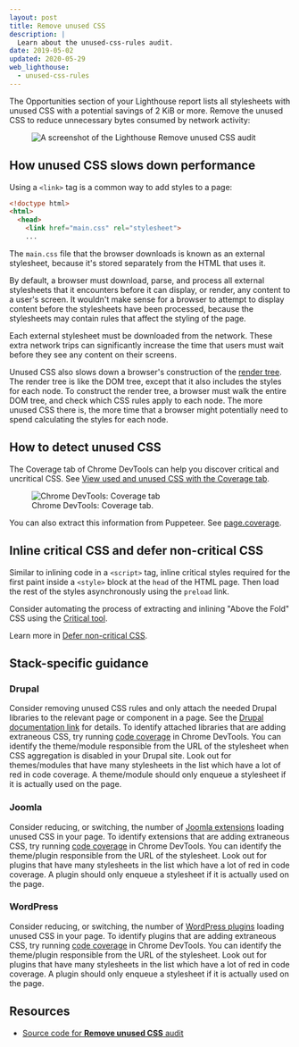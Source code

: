 ```yaml
---
layout: post
title: Remove unused CSS
description: |
  Learn about the unused-css-rules audit.
date: 2019-05-02
updated: 2020-05-29
web_lighthouse:
  - unused-css-rules
---
```


The Opportunities section of your Lighthouse report lists
all stylesheets with unused CSS with a potential savings of 2 KiB or more.
Remove the unused CSS
to reduce unnecessary bytes consumed by network activity:

<figure class="w-figure">
  <img class="w-screenshot" src="unused-css-rules.png" alt="A screenshot of the Lighthouse Remove unused CSS audit">
</figure>


## How unused CSS slows down performance

Using a `<link>` tag is a common way to add styles to a page:

```html
<!doctype html>
<html>
  <head>
    <link href="main.css" rel="stylesheet">
    ...
```

The `main.css` file that the browser downloads is known as an external stylesheet,
because it's stored separately from the HTML that uses it.

By default, a browser must download, parse, and process all external stylesheets
that it encounters before it can display, or render, any content to a user's screen.
It wouldn't make sense for a browser to attempt to display content
before the stylesheets have been processed,
because the stylesheets may contain rules that affect the styling of the page.

Each external stylesheet must be downloaded from the network.
These extra network trips can significantly increase the time
that users must wait before they see any content on their screens.

Unused CSS also slows down a browser's construction of the
[render tree](https://developers.google.com/web/fundamentals/performance/critical-rendering-path/render-tree-construction).
The render tree is like the DOM tree, except that it also includes the styles for each node.
To construct the render tree, a browser must walk the entire DOM tree, and check which CSS rules apply to each node.
The more unused CSS there is,
the more time that a browser might potentially need to spend calculating the styles for each node.

## How to detect unused CSS

The Coverage tab of Chrome DevTools can help you discover critical and uncritical CSS.
See [View used and unused CSS with the Coverage tab](https://developers.google.com/web/tools/chrome-devtools/css/reference#coverage).

<figure class="w-figure">
  <img class="w-screenshot w-screenshot--filled" src="coverage.png" alt="Chrome DevTools: Coverage tab">
  <figcaption class="w-figcaption">
    Chrome DevTools: Coverage tab.
  </figcaption>
</figure>

You can also extract this information from Puppeteer.
See [page.coverage](https://github.com/GoogleChrome/puppeteer/blob/master/docs/api.md#pagecoverage).

## Inline critical CSS and defer non-critical CSS

Similar to inlining code in a `<script>` tag,
inline critical styles required for the first paint
inside a `<style>` block at the `head` of the HTML page.
Then load the rest of the styles asynchronously using the `preload` link.

Consider automating the process of extracting and inlining "Above the Fold" CSS
using the [Critical tool](https://github.com/addyosmani/critical/blob/master/README.md).

Learn more in [Defer non-critical CSS](/defer-non-critical-css).

## Stack-specific guidance



### Drupal

Consider removing unused CSS rules and only attach the needed Drupal libraries to the relevant page or component in a page. See the [Drupal documentation link](https://www.drupal.org/docs/8/creating-custom-modules/adding-stylesheets-css-and-javascript-js-to-a-drupal-8-module#library) for details. To identify attached libraries that are adding extraneous CSS, try running [code coverage](https://developers.google.com/web/updates/2017/04/devtools-release-notes#coverage) in Chrome DevTools. You can identify the theme/module responsible from the URL of the stylesheet when CSS aggregation is disabled in your Drupal site. Look out for themes/modules that have many stylesheets in the list which have a lot of red in code coverage. A theme/module should only enqueue a stylesheet if it is actually used on the page.

### Joomla

Consider reducing, or switching, the number of [Joomla extensions](https://extensions.joomla.org/) loading unused CSS in your page. To identify extensions that are adding extraneous CSS, try running [code coverage](https://developers.google.com/web/updates/2017/04/devtools-release-notes#coverage) in Chrome DevTools. You can identify the theme/plugin responsible from the URL of the stylesheet. Look out for plugins that have many stylesheets in the list which have a lot of red in code coverage. A plugin should only enqueue a stylesheet if it is actually used on the page.

### WordPress

Consider reducing, or switching, the number of [WordPress plugins](https://wordpress.org/plugins/) loading unused CSS in your page. To identify plugins that are adding extraneous CSS, try running [code coverage](https://developers.google.com/web/updates/2017/04/devtools-release-notes#coverage) in Chrome DevTools. You can identify the theme/plugin responsible from the URL of the stylesheet. Look out for plugins that have many stylesheets in the list which have a lot of red in code coverage. A plugin should only enqueue a stylesheet if it is actually used on the page.

## Resources

- [Source code for **Remove unused CSS** audit](https://github.com/GoogleChrome/lighthouse/blob/master/lighthouse-core/audits/byte-efficiency/unused-css-rules.js)
